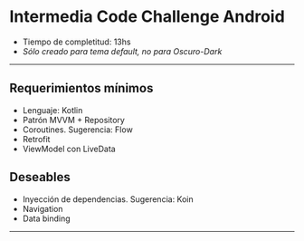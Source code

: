 # Intermedia Code Challenge Android

* Tiempo de completitud: 13hs
*  *Sólo creado para tema default, no para Oscuro-Dark*
------------------------------------
## Requerimientos mínimos
* Lenguaje: Kotlin
* Patrón MVVM + Repository
* Coroutines. Sugerencia: Flow
* Retrofit
* ViewModel con LiveData

## Deseables
* Inyección de dependencias. Sugerencia: Koin
* Navigation
* Data binding
---------------------------------
